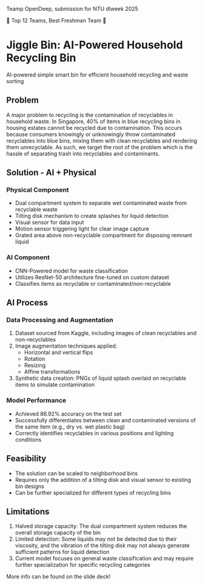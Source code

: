 

Teamp OpenDeep, submission for NTU dlweek 2025

🎉 Top 12 Teams, Best Freshman Team 🎉

# Jiggle Bin: AI-Powered Household Recycling Bin

AI-powered simple smart bin for efficient household recycling and waste sorting

## Problem

A major problem to recycling is the contamination of recyclables in household waste. In Singapore, 40% of items in blue recycling bins in housing estates cannot be recycled due to contamination. This occurs because consumers knowingly or unknowingly throw contaminated recyclables into blue bins, mixing them with clean recyclables and rendering them unrecyclable. As such, we target the root of the problem which is the hassle of separating trash into recyclables and contaminants.

## Solution - AI + Physical

### Physical Component

- Dual compartment system to separate wet contaminated waste from recyclable waste
- Tilting disk mechanism to create splashes for liquid detection
- Visual sensor for data input
- Motion sensor triggering light for clear image capture
- Grated area above non-recyclable compartment for disposing remnant liquid

### AI Component

- CNN-Powered model for waste classification
- Utilizes ResNet-50 architecture fine-tuned on custom dataset
- Classifies items as recyclable or contaminated/non-recyclable

## AI Process

### Data Processing and Augmentation

1. Dataset sourced from Kaggle, including images of clean recyclables and non-recyclables
2. Image augmentation techniques applied:
   - Horizontal and vertical flips
   - Rotation
   - Resizing
   - Affine transformations
3. Synthetic data creation: PNGs of liquid splash overlaid on recyclable items to simulate contamination

### Model Performance

- Achieved 86.92% accuracy on the test set
- Successfully differentiates between clean and contaminated versions of the same item (e.g., dry vs. wet plastic bag)
- Correctly identifies recyclables in various positions and lighting conditions

## Feasibility

- The solution can be scaled to neighborhood bins
- Requires only the addition of a tilting disk and visual sensor to existing bin designs
- Can be further specialized for different types of recycling bins

## Limitations

1. Halved storage capacity: The dual compartment system reduces the overall storage capacity of the bin
2. Limited detection: Some liquids may not be detected due to their viscosity, and the vibration of the tilting disk may not always generate sufficient patterns for liquid detection
3. Current model focuses on general waste classification and may require further specialization for specific recycling categories

More info can be found on the slide deck!
